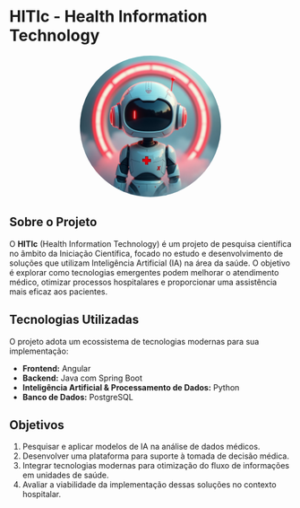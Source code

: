 # HITIc - Health Information Technology

<p align="center">
  <img src="/images/Medical_Robot_Logo.png" width="50%" style="border-radius: 50%;" />
</p>

## Sobre o Projeto
O **HITIc** (Health Information Technology) é um projeto de pesquisa científica no âmbito da Iniciação Científica, focado no estudo e desenvolvimento de soluções que utilizam Inteligência Artificial (IA) na área da saúde. O objetivo é explorar como tecnologias emergentes podem melhorar o atendimento médico, otimizar processos hospitalares e proporcionar uma assistência mais eficaz aos pacientes.

## Tecnologias Utilizadas
O projeto adota um ecossistema de tecnologias modernas para sua implementação:

- **Frontend:** Angular
- **Backend:** Java com Spring Boot
- **Inteligência Artificial & Processamento de Dados:** Python
- **Banco de Dados:** PostgreSQL

## Objetivos
1. Pesquisar e aplicar modelos de IA na análise de dados médicos.
2. Desenvolver uma plataforma para suporte à tomada de decisão médica.
3. Integrar tecnologias modernas para otimização do fluxo de informações em unidades de saúde.
4. Avaliar a viabilidade da implementação dessas soluções no contexto hospitalar.